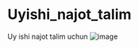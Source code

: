 # Uyishi_najot_talim
Uy ishi najot talim uchun
![image](https://github.com/user-attachments/assets/bcc3cddc-fcf2-4441-a8e2-b4ea629a75d1)
